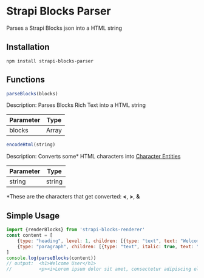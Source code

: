 # Strapi Blocks Parser
Parses a Strapi Blocks json into a HTML string

## Installation
```
npm install strapi-blocks-parser
```
## Functions
```javascript
parseBlocks(blocks)
```

Description: Parses Blocks Rich Text into a HTML string

|Parameter|Type |
|---------|-----|
|blocks   |Array|

```javascript
encodeHtml(string)
```

Description: Converts some* HTML characters into [Character Entities](https://www.w3schools.com/html/html_entities.asp)

|Parameter|Type  |
|---------|------|
|string   |string|

*These are the characters that get converted: **<**, **>**, **&**

## Simple Usage
```javascript
import {renderBlocks} from 'strapi-blocks-renderer'
const content = [
    {type: "heading", level: 1, children: [{type: "text", text: "Welcome User"}]},
    {type: "paragraph", children: [{type: "text", italic: true, text: "Lorem ipsum dolor sit amet, consectetur adipiscing elit, sed do eiusmod tempor incididunt ut labore et dolore magna aliqua. Ut enim ad minim veniam, quis nostrud exercitation ullamco laboris nisi ut aliquip ex ea commodo consequat. Duis aute irure dolor in reprehenderit in voluptate velit esse cillum dolore eu fugiat nulla pariatur. Excepteur sint occaecat cupidatat non proident, sunt in culpa qui officia deserunt mollit anim id est laborum."}]}
]
console.log(parseBlocks(content))
// output:  <h1>Welcome User</h1>
//          <p><i>Lorem ipsum dolor sit amet, consectetur adipiscing elit, sed do eiusmod tempor incididunt ut labore et dolore magna aliqua. Ut enim ad minim veniam, quis nostrud exercitation ullamco laboris nisi ut aliquip ex ea commodo consequat. Duis aute irure dolor in reprehenderit in voluptate velit esse cillum dolore eu fugiat nulla pariatur. Excepteur sint occaecat cupidatat non proident, sunt in culpa qui officia deserunt mollit anim id est laborum.</i></p>
```
